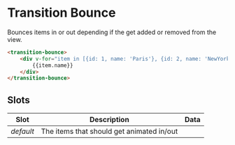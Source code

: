 # Transition Bounce

Bounces items in or out depending if the get added or removed from the view.

```html
<transition-bounce>
	<div v-for="item in [{id: 1, name: 'Paris'}, {id: 2, name: 'NewYork'}, {id: 3, name: 'Berlin'}]" :key="item.id">
		{{item.name}}
	</div>
</transition-bounce>
```

## Slots

| Slot      | Description                               | Data |
| --------- | ----------------------------------------- | ---- |
| _default_ | The items that should get animated in/out |      |
